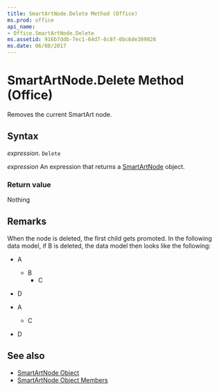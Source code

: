 ```yaml
---
title: SmartArtNode.Delete Method (Office)
ms.prod: office
api_name:
- Office.SmartArtNode.Delete
ms.assetid: 916b7ddb-7ec1-64d7-6c8f-0bc6de389026
ms.date: 06/08/2017
---
```



# SmartArtNode.Delete Method (Office)

Removes the current SmartArt node. 


## Syntax

_expression_. `Delete`

_expression_ An expression that returns a [SmartArtNode](./Office.SmartArtNode.md) object.


### Return value

Nothing


## Remarks

When the node is deleted, the first child gets promoted. In the following data model, if B is deleted, the data model then looks like the following: 

- A    
  - B    
    - C    
- D
    
- A
  - C
- D

    

## See also

- [SmartArtNode Object](Office.SmartArtNode.md)
- [SmartArtNode Object Members](./overview/smartartnode-members-office.md)


